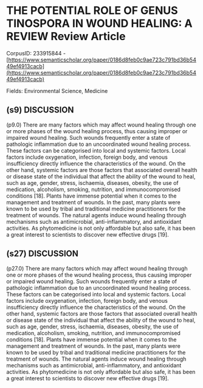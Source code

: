 # THE POTENTIAL ROLE OF GENUS TINOSPORA IN WOUND HEALING: A REVIEW Review Article

CorpusID: 233915844 - [https://www.semanticscholar.org/paper/0186d8feb0c9ae723c791bd36b5449ef4913cacb](https://www.semanticscholar.org/paper/0186d8feb0c9ae723c791bd36b5449ef4913cacb)

Fields: Environmental Science, Medicine

## (s9) DISCUSSION
(p9.0) There are many factors which may affect wound healing through one or more phases of the wound healing process, thus causing improper or impaired wound healing. Such wounds frequently enter a state of pathologic inflammation due to an uncoordinated wound healing process. These factors can be categorised into local and systemic factors. Local factors include oxygenation, infection, foreign body, and venous insufficiency directly influence the characteristics of the wound. On the other hand, systemic factors are those factors that associated overall health or disease state of the individual that affect the ability of the wound to heal, such as age, gender, stress, ischaemia, diseases, obesity, the use of medication, alcoholism, smoking, nutrition, and immunocompromised conditions [18]. Plants have immense potential when it comes to the management and treatment of wounds. In the past, many plants were known to be used by tribal and traditional medicine practitioners for the treatment of wounds. The natural agents induce wound healing through mechanisms such as antimicrobial, anti-inflammatory, and antioxidant activities. As phytomedicine is not only affordable but also safe, it has been a great interest to scientists to discover new effective drugs [19].
## (s27) DISCUSSION
(p27.0) There are many factors which may affect wound healing through one or more phases of the wound healing process, thus causing improper or impaired wound healing. Such wounds frequently enter a state of pathologic inflammation due to an uncoordinated wound healing process. These factors can be categorised into local and systemic factors. Local factors include oxygenation, infection, foreign body, and venous insufficiency directly influence the characteristics of the wound. On the other hand, systemic factors are those factors that associated overall health or disease state of the individual that affect the ability of the wound to heal, such as age, gender, stress, ischaemia, diseases, obesity, the use of medication, alcoholism, smoking, nutrition, and immunocompromised conditions [18]. Plants have immense potential when it comes to the management and treatment of wounds. In the past, many plants were known to be used by tribal and traditional medicine practitioners for the treatment of wounds. The natural agents induce wound healing through mechanisms such as antimicrobial, anti-inflammatory, and antioxidant activities. As phytomedicine is not only affordable but also safe, it has been a great interest to scientists to discover new effective drugs [19].
